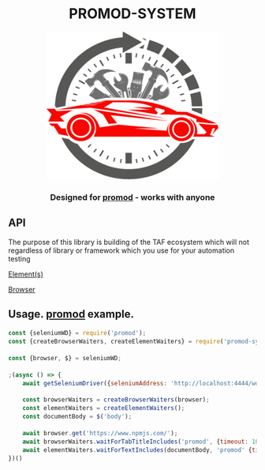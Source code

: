 <p align="center">
	<h1 align="center"> PROMOD-SYSTEM </h1>
	<p align="center"><img style="width:350px;height:300px;" src="./docs/promod-system.png"/></p>

  <h3 align="center">Designed for <a href="https://www.npmjs.com/package/promod">promod</a> - works with anyone</h3>
</p>




<h2> API </h2>
<p>
The purpose of this library is building of the TAF ecosystem which will not  regardless of library or framework which you use for your automation testing
</p>
<p><a href="/docs/element.md">Element(s)</a></p>
<p><a href="/docs/browser.md">Browser</a></p>

## Usage. [promod](https://www.npmjs.com/package/promod) example.

```js
const {seleniumWD} = require('promod');
const {createBrowserWaiters, createElementWaiters} = require('promod-system');

const {browser, $} = seleniumWD;

;(async () => {
	await getSeleniumDriver({seleniumAddress: 'http://localhost:4444/wd/hub'}, browser);

	const browserWaiters = createBrowserWaiters(browser);
	const elementWaiters = createElementWaiters();
	const documentBody = $('body');

	await browser.get('https://www.npmjs.com/');
	await browserWaiters.waitForTabTitleIncludes('promod', {timeout: 10_000});
	await elementWaiters.waitForTextIncludes(documentBody, 'promod' {timeout: 10_000});
})()
```